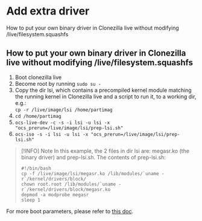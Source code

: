# Add extra driver

How to put your own binary driver in Clonezilla live without modifying /live/filesystem.squashfs

## How to put your own binary driver in Clonezilla live without modifying /live/filesystem.squashfs

1. Boot clonezilla live
2. Become root by running `sudo su -`
3. Copy the dir lsi, which contains a precompiled kernel module matching the running kernel in Clonezilla live and a script to run it, to a working dir, e.g.:<br>
   `cp -r /live/image/lsi /home/partimag`
4. `cd /home/partimag`
5. `ocs-live-dev -c -s -i lsi -u lsi -x "ocs_prerun=/live/image/lsi/prep-lsi.sh"`
6. `ocs-iso -s -i lsi -u lsi -x "ocs_prerun=/live/image/lsi/prep-lsi.sh"`

> [!INFO] Note<!-- eslint-disable-line markdown/no-missing-label-refs -- GitHub alerts -->
> In this example, the 2 files in dir lsi are: megasr.ko (the binary driver) and prep-lsi.sh. The contents of prep-lsi.sh:
>
> ```shell
> #!/bin/bash
> cp -f /live/image/lsi/megasr.ko /lib/modules/`uname -r`/kernel/drivers/block/
> chown root.root /lib/modules/`uname -r`/kernel/drivers/block/megasr.ko
> depmod -a modprobe megasr
> sleep 1
> ```

For more boot parameters, please refer to [this doc](./misc.md#the-boot-parameters-for-clonezilla-live).
